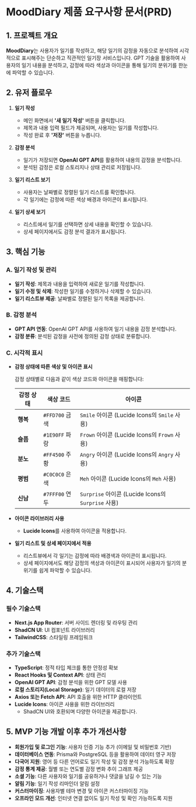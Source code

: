 # MoodDiary 제품 요구사항 문서(PRD)

## 1. 프로젝트 개요

**MoodDiary**는 사용자가 일기를 작성하고, 해당 일기의 감정을 자동으로 분석하여 시각적으로 표시해주는 단순하고 직관적인 일기장 서비스입니다. GPT 기술을 활용하여 사용자의 일기 내용을 분석하고, 감정에 따라 색상과 아이콘을 통해 일기의 분위기를 한눈에 파악할 수 있습니다.

## 2. 유저 플로우

1. **일기 작성**

    - 메인 화면에서 **'새 일기 작성'** 버튼을 클릭합니다.
    - 제목과 내용 입력 필드가 제공되며, 사용자는 일기를 작성합니다.
    - 작성 완료 후 **'저장'** 버튼을 누릅니다.

2. **감정 분석**

    - 일기가 저장되면 **OpenAI GPT API**를 활용하여 내용의 감정을 분석합니다.
    - 분석된 감정은 로컬 스토리지나 상태 관리로 저장됩니다.

3. **일기 리스트 보기**

    - 사용자는 날짜별로 정렬된 일기 리스트를 확인합니다.
    - 각 일기에는 감정에 따른 색상 배경과 아이콘이 표시됩니다.

4. **일기 상세 보기**

    - 리스트에서 일기를 선택하면 상세 내용을 확인할 수 있습니다.
    - 상세 페이지에서도 감정 분석 결과가 표시됩니다.

## 3. 핵심 기능

### A. 일기 작성 및 관리

-   **일기 작성**: 제목과 내용을 입력하여 새로운 일기를 작성합니다.
-   **일기 수정 및 삭제**: 작성한 일기를 수정하거나 삭제할 수 있습니다.
-   **일기 리스트뷰 제공**: 날짜별로 정렬된 일기 목록을 제공합니다.

### B. 감정 분석

-   **GPT API 연동**: OpenAI GPT API를 사용하여 일기 내용을 감정 분석합니다.
-   **감정 분류**: 분석된 감정을 사전에 정의된 감정 상태로 분류합니다.

### C. 시각적 표시

-   **감정 상태에 따른 색상 및 아이콘 표시**

    감정 상태별로 다음과 같이 색상 코드와 아이콘을 매핑합니다:

    | 감정 상태 | 색상 코드      | 아이콘                                             |
    | --------- | -------------- | -------------------------------------------------- |
    | **행복**  | `#FFD700` 금색 | `Smile` 아이콘 (Lucide Icons의 `Smile` 사용)       |
    | **슬픔**  | `#1E90FF` 파랑 | `Frown` 아이콘 (Lucide Icons의 `Frown` 사용)       |
    | **분노**  | `#FF4500` 주황 | `Angry` 아이콘 (Lucide Icons의 `Angry` 사용)       |
    | **평범**  | `#C0C0C0` 은색 | `Meh` 아이콘 (Lucide Icons의 `Meh` 사용)           |
    | **신남**  | `#7FFF00` 연두 | `Surprise` 아이콘 (Lucide Icons의 `Surprise` 사용) |

-   **아이콘 라이브러리 사용**

    -   **Lucide Icons**를 사용하여 아이콘을 적용합니다.

-   **일기 리스트 및 상세 페이지에서 적용**

    -   리스트뷰에서 각 일기는 감정에 따라 배경색과 아이콘이 표시됩니다.
    -   상세 페이지에서도 해당 감정의 색상과 아이콘이 표시되어 사용자가 일기의 분위기를 쉽게 파악할 수 있습니다.

## 4. 기술스택

### 필수 기술스택

-   **Next.js App Router**: 서버 사이드 렌더링 및 라우팅 관리
-   **ShadCN UI**: UI 컴포넌트 라이브러리
-   **TailwindCSS**: 스타일링 프레임워크

### 추가 기술스택

-   **TypeScript**: 정적 타입 체크를 통한 안정성 확보
-   **React Hooks 및 Context API**: 상태 관리
-   **OpenAI GPT API**: 감정 분석을 위한 GPT 모델 사용
-   **로컬 스토리지(Local Storage)**: 일기 데이터의 로컬 저장
-   **Axios 또는 Fetch API**: API 호출을 위한 HTTP 클라이언트
-   **Lucide Icons**: 아이콘 사용을 위한 라이브러리
    -   ShadCN UI와 호환되며 다양한 아이콘을 제공합니다.

## 5. MVP 기능 개발 이후 추가 개선사항

-   **회원가입 및 로그인 기능**: 사용자 인증 기능 추가 (이메일 및 비밀번호 기반)
-   **데이터베이스 연동**: Prisma와 PostgreSQL 등을 활용하여 데이터 영구 저장
-   **다국어 지원**: 영어 등 다른 언어로도 일기 작성 및 감정 분석 가능하도록 확장
-   **감정 통계 제공**: 월별 또는 연도별 감정 변화 추이 그래프 제공
-   **소셜 기능**: 다른 사용자와 일기를 공유하거나 댓글을 남길 수 있는 기능
-   **알림 기능**: 일기 작성 리마인더 알림 설정
-   **커스터마이징**: 사용자별 테마 변경 및 아이콘 커스터마이징 기능
-   **오프라인 모드 개선**: 인터넷 연결 없이도 일기 작성 및 확인 가능하도록 지원
